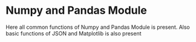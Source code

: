 # Numpy and Pandas Module
Here all common functions of Numpy and Pandas Module is present. 
Also basic functions of JSON and Matplotlib is also present
